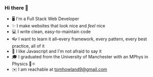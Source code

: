 ### Hi there 👋
- 🖥️ I'm a Full Stack Web Developer
- ✨ I make websites that look nice and _feel_ nice
- 💻 I write clean, easy-to-maintain code
- 👓 I want to learn it all–every framework, every pattern, every best practice, all of it
- 🦁 I like Javascript and I'm not afraid to say it
- 🎓 I graduated from the University of Manchester with an MPhys in Physics 🔭⚛️
- ✉️ I am reachable at [tomhowland9@gmail.com](mailto:tomhowland9@gmail.com)
